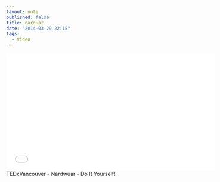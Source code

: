 ```yaml
---
layout: note
published: false
title: narduar
date: "2014-03-29 22:18"
tags: 
  - Video
---
```


<iframe width="560" height="315" src="//www.youtube-nocookie.com/embed/HkSUazeI2nM" frameborder="0" allowfullscreen></iframe>
TEDxVancouver - Nardwuar - Do It Yourself! 
